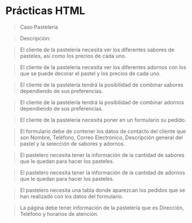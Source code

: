 # Prácticas HTML  
>Caso Pastelería

>Descripción:

>El cliente de la pastelería necesita ver los diferentes sabores de pasteles, así como los precios de cada uno.

>El cliente de la pastelería necesita ver los diferentes adornos con los que se puede decorar el pastel y los precios de cada uno.  

>El cliente de la pastelería tendrá la posibilidad de combinar sabores dependiendo de sus preferencias.  

>El cliente de la pastelería tendrá la posibilidad de combinar adornos dependiendo de sus preferencias.  

>El cliente de la pastelería necesita poner en un formulario su pedido.  

>El formulario debe de contener los datos de contacto del cliente que son Nombre, Teléfono, Correo Electrónico, Descripción general del pastel y la selección de sabores y adornos.   

>El pastelero necesita tener la información de la cantidad de sabores que le quedan para hacer los pasteles.   

>El pastelero necesita tener la información de la cantidad de adornos que le quedan para hacer los pasteles.   

>El pastelero necesita una tabla donde aparezcan los pedidos que se han realizado con los datos del formulario.   

>La página debe tener información de la pastelería que es Dirección, Teléfono y horarios de atención.   